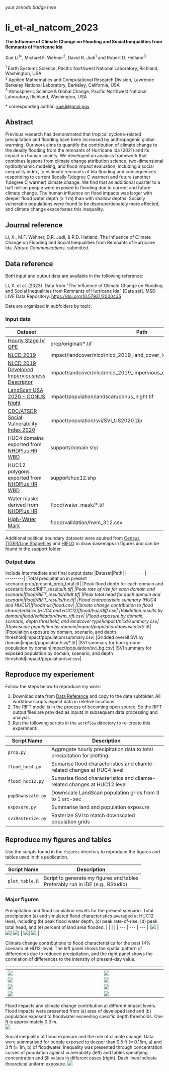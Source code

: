 _your zenodo badge here_

# li_et-al_natcom_2023

**The Influence of Climate Change on Flooding and Social Inequalities from Remnants of Hurricane Ida**

Xue Li<sup>1\*</sup>, Michael F. Wehner<sup>2</sup>, David R. Judi<sup>1</sup> and Robert D. Hetland<sup>3</sup>

<sup>1 </sup> Earth Systems Science, Pacific Northwest National Laboratory, Richland, Washington, USA  
<sup>2 </sup> Applied Mathematics and Computational Research Division, Lawrence Berkeley National Laboratory, Berkeley, California, USA  
<sup>3 </sup> Atmospheric Science & Global Change, Pacific Northwest National Laboratory, Richland, Washington, USA

\* corresponding author:  xue.li@pnnl.gov

## Abstract
Previous research has demonstrated that tropical cyclone-related precipitation and flooding have been increased by anthropogenic global warming. Our work aims to quantify the contribution of climate change to the deadly flooding from the remnants of Hurricane Ida (2021) and its impact on human society. We developed an analysis framework that combines lessons from climate change attribution science, two-dimensional hydrodynamic modeling, and flood impact evaluation, including a social inequality index, to estimate remnants of Ida flooding and consequences responding to current (locally 1\degree C warmer) and future (another 1\degree C warmer) climate change. We find that an additional quarter to a half million people were exposed to flooding due to current and future climate change. The human influence on flood impacts was larger with deeper flood water depth ($\ge$ 1 m) than with shallow depths. Socially vulnerable populations were found to be disproportionately more affected, and climate change exacerbates this inequality.


## Journal reference
Li, X., M.F. Wehner, D.R. Judi, & R.D. Hetland. The Influence of Climate Change on Flooding and Social Inequalities from Remnants of Hurricane Ida. _Nature Communications_. submitted.

<!-- ## Code reference
References for each minted software release for all code involved.  

These are generated by Zenodo automatically when conducting a release when Zenodo has been linked to your GitHub repository. The Zenodo references are built by setting the author order in order of contribution to the code using the author's GitHub user name.  This citation can, and likely should, be edited without altering the DOI.

If you have modified a codebase that is outside of a formal release, and the modifications are not planned on being merged back into a version, fork the parent repository and add a `.<shortname>` to the version number of the parent and construct your own name.  For example, `v1.2.5.hydro`.

Human, I.M. (2021, April 14). Project/repo:v0.1.0 (Version v0.1.0). Zenodo. http://doi.org/some-doi-number/zenodo.7777777 -->

## Data reference
Both input and output data are available in the following reference:

Li, X. et al. (2023). Data from "The Influence of Climate Change on Flooding and Social Inequalities from Remnants of Hurricane Ida" [Data set]. MSD-LIVE Data Repository. https://doi.org/10.57931/2000435  

Data are organized in subfolders by topic.

### Input data
|Dataset|Path|
|---------|-----------------|
|[Hourly Stage IV QPE](https://doi.org/10.5065/D6PG1QDD)|prcp/original/*.tif|
|[NLCD 2019](https://www.mrlc.gov/data/nlcd-2019-land-cover-conus)|impact/landcover/nlcd/nlcd_2019_land_cover_l48_20210604.zip|
|[NLCD 2019 Developed Imperviousness Descriptor](https://www.mrlc.gov/data/nlcd-2019-land-cover-conus)|impact/landcover/nlcd/nlcd_2019_impervious_descriptor_l48_20210604.zip|
|[LandScan USA 2020 - CONUS Night](https://doi.org/10.48690/1523373)|impact/population/landscan/conus_night.tif|
|[CDC/ATSDR Social Vulnerability Index 2020](https://www.atsdr.cdc.gov/placeandhealth/svi/data_documentation_download.html)|impact/population/svi/SVI_US2020.zip|
|HUC4 domains exported from [NHDPlus HR WBD](https://www.usgs.gov/national-hydrography/nhdplus-high-resolution)|support/domain.shp|
|HUC12 polygons exported from [NHDPlus HR WBD](https://www.usgs.gov/national-hydrography/nhdplus-high-resolution)|support/huc12.shp|
|Water masks derived from [NHDPlus HR](https://www.usgs.gov/national-hydrography/nhdplus-high-resolution)|flood/water_mask/*.tif|
|[High-Water Mark](https://stn.wim.usgs.gov/STNDataPortal/)|flood/validation/hwm_312.csv|

Additional political boundary datasets were aquired from [Census TIGER/Line Shapefiles](https://www.census.gov/geographies/mapping-files/time-series/geo/tiger-line-file.2020.html#list-tab-790442341) and [HIFLD](https://hifld-geoplatform.opendata.arcgis.com/datasets/geoplatform::political-boundaries-area/explore) to draw basemaps in figures and can be found in the support folder.

### Output data
Include intermediate and final output data:
|Dataset|Path|
|---------|-----------------|
|Total precipitation in present scenario|prcp/present_prcp_total.tif|
|Peak flood depth for each domain and scenario|flood/RIFT_results/*h.tif|
|Peak rate of rise for each domain and scenario|flood/RIFT_results/*dhdt.tif|
|Peak total head for each domain and scenario|flood/RIFT_results/*he.tif|
|Flood characteristic summary (HUC4 and HUC12)|flood/huc*/flood.csv|
|Climate change contribution to flood characteristics (HUC4 and HUC12)|flood/huc*/diff.csv|
|Validation results by domain|flood/validation/hwm_rift.csv|
|Flood exposure by domain, scenario, depth threshold, and landcover type|impact/nlcd/summary.csv|
|Downscale population by domain|impact/population/downscaled/*.tif|
|Population exposure by domain, scenario, and depth threshold|impact/population/summary.csv|
|Gridded overall SVI by domain|impact/population/svi/*.tif|
|SVI summary for background population by domain|impact/population/svi_bg.csv|
|SVI summary for exposed population by domain, scenario, and depth threshold|impact/population/svi.csv|


<!-- ## Contributing modeling software
| Model | Version | Repository Link | DOI |
|-------|---------|-----------------|-----|
| model 1 | version | link to code repository | link to DOI dataset |
| model 2 | version | link to code repository | link to DOI dataset |
| component 1 | version | link to code repository | link to DOI dataset | -->

## Reproduce my experiement
Follow the steps below to reproduce my work:

1. Download data from [Data Reference](#input-data) and copy to the data subfolder. All workflow scripts expect data in reletive locations.
2. The RIFT model is in the process of becoming open source. So the RIFT output files are provided as inputs in subsequent data processing and analysis.
2. Run the following scripts in the `workflow` directory to re-create this experiment:

| Script Name | Description | 
| --- | --- | 
| `prcp.py` | Aggregate hourly precipitation data to total precipitation for plotting | 
| `flood_huc4.py` | Sumarise flood characteristics and cliamte-related changes at HUC4 level | 
| `flood_huc12.py` | Sumarise flood characteristics and cliamte-related changes at HUC12 level | 
| `popDownscale.py` | Downscale LandScan population grids from 3 to 1 arc-sec| 
| `exposure.py` | Summarise land and population exposure | 
| `sviRasterize.py` | Rasterize SVI to match downscaled population grids | 

## Reproduce my figures and tables
Use the scripts found in the `figures` directory to reproduce the figures and tables used in this publication.

| Script Name | Description | 
| --- | --- | 
| `plot_table.R` | Script to generate my figures and tables <br> Preferably run in IDE (e.g., RStudio) |

### Major figures
Precipitation and flood simulation results for the present scenario. Total precipitation (a) and simulated flood characteristics averaged at HUC12 level, including (b) peak flood water depth, (c) peak rate-of-rise, (d) peak total head, and (e) percent of land area flooded.
|  |  |  |
| --- | --- | --- | 
|![](./figures/domain.png)  |  ![](./figures/h_present.png)| ![](./figures/dhdt_present.png)|
|  ![](./figures/he_present.png)| ![](./figures/ext_present.png)||

Climate change contributions to flood characteristics for the past 14% scenario at HU12-level. The left panel shows the spatial pattern of differences due to reduced precipitation, and the right panel shows the correlation of differences to the intensity of present-day value.

|<div style="width:290px"> </div>|<div style="width:290px"> </div>|<div style="width:290px"> </div>|
| --- | --- |--- |
|![](./figures/h_diff_p14.png)|![](./figures/h_diff_p14_lm.png)||
|![](./figures/dhdt_diff_p14.png)|![](./figures/dhdt_diff_p14_lm.png)||
|![](./figures/he_diff_p14.png)|![](./figures/he_diff_p14_lm.png)||
|![](./figures/ext_diff_p14.png)|![](./figures/ext_diff_p14_lm.png)||

Flood impacts and climate change contribution at different impact levels. Flood impacts were presented from (a) area of developed land and (b) population exposed to floodwater exceeding specific depth thresholds. One ft is approximately 0.3 m.  
![](./figures/impact_depth.png)

Social inequality of flood exposure and the role of climate change. Data were summarised for people exposed to deeper than 0.5 ft (≈ 0.15m, a) and 3 ft (≈ 1m, b) of floodwater. Inequality was presented through concentration curves of population against vulnerability (left) and tables specifying concentration and SII values in different cases (right). Dash lines indicate theoretical uniform exposure.
![](./figures/svi_ssi.png)
